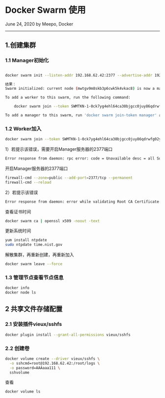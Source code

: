 # Docker Swarm 使用

June 24, 2020 by Meepo, Docker

---

## 1.创建集群

### 1.1 Manager初始化

```bash

docker swarm init --listen-addr 192.168.62.42:2377 --advertise-addr 192.168.62.42

结果：
Swarm initialized: current node (mwtgv9m8skb3p6cwk5k4vkac8) is now a manager.

To add a worker to this swarm, run the following command:

    docker swarm join --token SWMTKN-1-0ck7yg4ehl64ca30bjgcc0juy86qdrwfg02yq73i28jwdhrgdk-bwuqhdwe7nk4n4lsosli5as3k 192.168.62.42:2377

To add a manager to this swarm, run 'docker swarm join-token manager' and follow the instructions.

```

### 1.2 Worker加入

```bash
docker swarm join --token SWMTKN-1-0ck7yg4ehl64ca30bjgcc0juy86qdrwfg02yq73i28jwdhrgdk-bwuqhdwe7nk4n4lsosli5as3k 192.168.62.42:2377
```

1）若提示该错误，需要开启Manager服务器的2377端口

```bash
Error response from daemon: rpc error: code = Unavailable desc = all SubConns are in TransientFailure, latest connection error: connection error: desc = "transport: Error while dialing dial tcp 192.168.62.42:2377: connect: no route to host"
```

开启Manager服务器的2377端口

```bash
firewall-cmd --zone=public --add-port=2377/tcp --permanent
firewall-cmd --reload
```

2）若提示该错误

```bash
Error response from daemon: error while validating Root CA Certificate: x509: certificate has expired or is not yet valid
```

查看证书时间

```bash
docker swarm ca | openssl x509 -noout -text
```

更新系统时间

```bash
yum install ntpdate
sudo ntpdate time.nist.gov
```

解散集群，再重新创建，再重新加入

```bash
docker swarm leave --force
```

### 1.3 管理节点查看节点信息

```bash
docker info
docker node ls
```

## 2 共享文件存储配置

### 2.1 安装插件vieux/sshfs

```bash
docker plugin install --grant-all-permissions vieux/sshfs
```

### 2.2 创建卷

```bash
docker volume create --driver vieux/sshfs \
  -o sshcmd=root@192.168.62.42:/root/logs \
  -o password=AAAaaa111 \
  sshvolume
```

查看

```bash
docker volume ls
```
